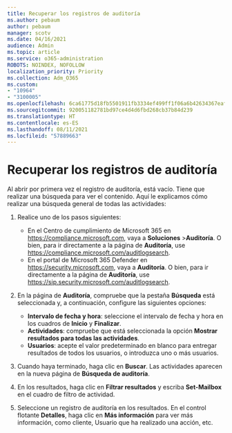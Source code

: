 ```yaml
---
title: Recuperar los registros de auditoría
ms.author: pebaum
author: pebaum
manager: scotv
ms.date: 04/16/2021
audience: Admin
ms.topic: article
ms.service: o365-administration
ROBOTS: NOINDEX, NOFOLLOW
localization_priority: Priority
ms.collection: Adm_O365
ms.custom:
- "10964"
- "3100005"
ms.openlocfilehash: 6ca61775d18fb5501911fb3334ef499ff1f06a6b42634367eaf546fc322f822c
ms.sourcegitcommit: 920051182781bd97ce4d4d6fbd268cb37b84d239
ms.translationtype: HT
ms.contentlocale: es-ES
ms.lasthandoff: 08/11/2021
ms.locfileid: "57889663"
---
```

# <a name="retrieve-the-audit-logs"></a>Recuperar los registros de auditoría

Al abrir por primera vez el registro de auditoría, está vacío. Tiene que realizar una búsqueda para ver el contenido. Aquí le explicamos cómo realizar una búsqueda general de todas las actividades:

1. Realice uno de los pasos siguientes:
   - En el Centro de cumplimiento de Microsoft 365 en <https://compliance.microsoft.com>, vaya a **Soluciones** \>**Auditoría**. O bien, para ir directamente a la página de **Auditoría**, use <https://compliance.microsoft.com/auditlogsearch>.
   - En el portal de Microsoft 365 Defender en <https://security.microsoft.com>, vaya a **Auditoría**. O bien, para ir directamente a la página de **Auditoría**, use <https://sip.security.microsoft.com/auditlogsearch>.

2. En la página de **Auditoría**, compruebe que la pestaña **Búsqueda** está seleccionada y, a continuación, configure las siguientes opciones:
   - **Intervalo de fecha y hora**: seleccione el intervalo de fecha y hora en los cuadros de **Inicio** y **Finalizar**.
   - **Actividades**: compruebe que está seleccionada la opción **Mostrar resultados para todas las actividades**.
   - **Usuarios**: acepte el valor predeterminado en blanco para entregar resultados de todos los usuarios, o introduzca uno o más usuarios.

3. Cuando haya terminado, haga clic en **Buscar**. Las actividades aparecen en la nueva página de **Búsqueda de auditoría**.

4. En los resultados, haga clic en **Filtrar resultados** y escriba **Set-Mailbox** en el cuadro de filtro de actividad.

5. Seleccione un registro de auditoría en los resultados. En el control flotante **Detalles**, haga clic en **Más información** para ver más información, como cliente, Usuario que ha realizado una acción, etc.
